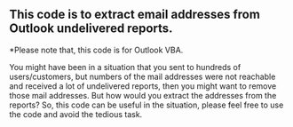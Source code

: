 <h2>This code is to extract email addresses from Outlook undelivered reports.</h2>

*Please note that, this code is for Outlook VBA.

<lead>You might have been in a situation that you sent to hundreds of users/customers, but numbers of the mail addresses were not reachable and received a lot of undelivered reports, then you might want to remove those mail addresses. But how would you extract the addresses from the reports?
So, this code can be useful in the situation, please feel free to use the code and avoid the tedious task.</lead>
